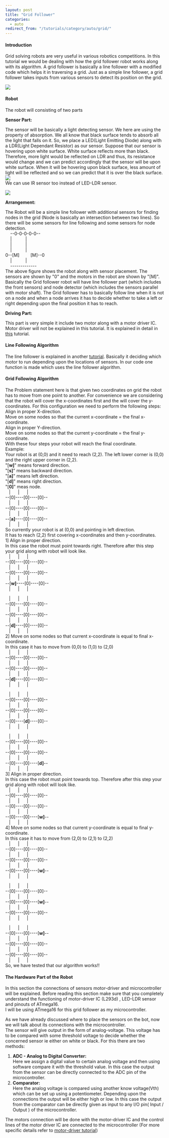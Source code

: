 ```yaml
---
layout: post
title: "Grid Follower"
categories:
  - auto
redirect_from: "/tutorials/category/auto/grid/"
---
```


#### Introduction

Grid solving robots are very useful in various robotics competitions. In this tutorial we would be dealing with how the grid follower robot works along with its algorithm. A grid follower is basically a line follower with a modified code which helps it in traversing a grid. Just as a simple line follower, a grid follower takes inputs from various sensors to detect its position on the grid.

![][1]

#### Robot

The robot will consisting of two parts

**Sensor Part:**

The sensor will be basically a light detecting sensor. We here are using the property of absorption. We all know that black surface tends to absorb all the light that falls on it. So, we place a LED(Light Emitting Diode) along with a LDR(Light Dependant Resistor) as our sensor. Suppose that our sensor is hovering upon white surface. White surface reflects more than black. Therefore, more light would be reflected on LDR and thus, its resistance would change and we can predict accordingly that the sensor will be upon white surface. When it will be hovering upon black surface, less amount of light will be reflected and so we can predict that it is over the black surface.  
![][2]  
We can use IR sensor too instead of LED-LDR sensor.

![][3]

**Arrangement:**

The Robot will be a simple line follower with additional sensors for finding nodes in the grid (Node is basically an intersection between two lines). So there will be some sensors for line following and some sensors for node detection.  
    --0-0-0-0-0--  
    |           |  
    |           |  
    |           |  
0--[M]         [M]--0  
    |           |  
    -------------  
The above figure shows the robot along with sensor placement. The sensors are shown by "0" and the motors in the robot are shown by "[M]". Basically the Grid follower robot will have line follower part (which includes the front sensors) and node detector (which includes the sensors parallel with motor shaft). The Grid follower has to basically follow line when it is not on a node and when a node arrives it has to decide whether to take a left or right depending upon the final position it has to reach.

**Driving Part:**

This part is very simple it include two motor along with a motor driver IC. Motor driver will not be explained in this tutorial. It is explained in detail in [this][4] tutorial.

#### Line Following Algorithm

The line follower is explained in another [tutorial][5]. Basically it deciding which motor to run depending upon the locations of sensors. In our code one function is made which uses the line follower algorithm.

#### Grid Following Algorithm

The Problem statement here is that given two coordinates on grid the robot has to move from one point to another. For convenience we are considering that the robot will cover the x-coordinates first and the will cover the y-coordinates. For this configuration we need to perform the following steps:  
Align in proper X-direction.  
Move on some nodes so that the current x-coordinate = the final x-coordinate.  
Align in proper Y-direction.  
Move on some nodes so that the current y-coordinate = the final y-coordinate.  
With these four steps your robot will reach the final coordinate.  
Example:  
Your robot is at (0,0) and it need to reach (2,2). The left lower corner is (0,0) and the right upper corner in (2,2).  
"[**w]**" means forward direction.  
"[**s]**" means backward direction.  
"[**a]**" means left direction.  
"[**d]**" means right direction.  
"[**0]**" meas node.  
   |      |      |    
\--[0]----[0]----[0]--  
   |      |      |    
\--[0]----[0]----[0]--  
   |      |      |    
\--[**a]**\----[0]----[0]--  
   |      |      |    
So currently your robot is at (0,0) and pointing in left direction.  
It has to reach (2,2) first covering x-coordinates and then y-coordinates.  
1] Align in proper direction.  
In this case the robot must point towards right. Therefore after this step your grid along with robot will look like.  
   |      |      |    
\--[0]----[0]----[0]--  
   |      |      |    
\--[0]----[0]----[0]--  
   |      |      |    
\--[**w]**\----[0]----[0]--  
   |      |      |  

   |      |      |    
\--[0]----[0]----[0]--  
   |      |      |    
\--[0]----[0]----[0]--  
   |      |      |    
\--[**d]**\----[0]----[0]--  
   |      |      |    
2] Move on some nodes so that current x-coordinate is equal to final x-coordinate.  
In this case it has to move from (0,0) to (1,0) to (2,0)  
   |      |      |    
\--[0]----[0]----[0]--  
   |      |      |    
\--[0]----[0]----[0]--  
   |      |      |    
\--[**d]**\----[0]----[0]--  
   |      |      |    

   |      |      |    
\--[0]----[0]----[0]--  
   |      |      |    
\--[0]----[0]----[0]--  
   |      |      |    
\--[0]----[**d]**\----[0]--  
   |      |      |    

   |      |      |    
\--[0]----[0]----[0]--  
   |      |      |    
\--[0]----[0]----[0]--  
   |      |      |    
\--[0]----[0]----[**d]**\--  
   |      |      |    
3] Align in proper direction.  
In this case the robot must point towards top. Therefore after this step your grid along with robot will look like.  
   |      |      |    
\--[0]----[0]----[0]--  
   |      |      |    
\--[0]----[0]----[0]--  
   |      |      |    
\--[0]----[0]----[**w]**\--  
   |      |      |    
4] Move on some nodes so that current y-coordinate is equal to final y-coordinate.  
In this case it has to move from (2,0) to (2,1) to (2,2)  
   |      |      |    
\--[0]----[0]----[0]--  
   |      |      |    
\--[0]----[0]----[0]--  
   |      |      |    
\--[0]----[0]----[**w]**\--  
   |      |      |    

   |      |      |    
\--[0]----[0]----[0]--  
   |      |      |    
\--[0]----[0]----[**w]**\--  
   |      |      |    
\--[0]----[0]----[0]--  
   |      |      |    

   |      |      |    
\--[0]----[0]----[**w]**\--  
   |      |      |    
\--[0]----[0]----[0]--  
   |      |      |    
\--[0]----[0]----[0]--  
   |      |      |    
So, we have tested that our algorithm works!!

#### The Hardware Part of the Robot

In this section the connections of sensors motor-driver and microcontroller will be explained. Before reading this section make sure that you completely understand the functioning of motor-driver IC (L293d) , LED-LDR sensor and pinouts of ATmega16.  
I will be using ATmega16 for this grid follower as my microcontroller.

As we have already discussed where to place the sensors on the bot, now we will talk about its connections with the microcontroller.  
The sensor will give output in the form of analog-voltage. This voltage has to be compared with some threshold voltage to decide whether the concerned sensor ie either on white or black. For this there are two methods:

1. **ADC - Analog to Digital Converter:**  
Here we assign a digital value to certain analog voltage and then using software compare it with the threshold value. In this case the output from the sensor can be directly connected to the ADC pin of the microcontroller.
2. **Comparator:**  
Here the analog voltage is compared using another know voltage(Vth) which can be set up using a potentiometer. Depending upon the connections the output will be either high or low. In this case the output from the comparator can be directly given as input to any I/O pin( Input / Output ) of the microcontroller.

The motors connection will be done with the motor-driver IC and the control lines of the motor driver IC are connected to the microcontroller (For more specific details refer to [motor-driver tutorial][4])

[1]: https://lh3.googleusercontent.com/vC8X6ef5eZ_BYfLHcZeB2ty5OPBaUePsxRXoaDI7EZ4wUNG3a8XXkaYVgtXcQ5sqDb9Si0pwktmzmUptzc-t3U7K5eF_Iuo0WWo2k9OfrF7rxZD6Og3bD2Hp
[2]: https://lh3.googleusercontent.com/DbpUUskKlK-8xmirR7WIReD47ARYU3p_xOZSsS0XFXnvm6cPeNp5FTBVPXrKGiwnB533H3-123Y4B38b9Tct7v39IJ4ZvHXSrzeteDwNPh-zQIRLTiDP9xjuqg
[3]: https://lh4.googleusercontent.com/bpzbTsW5LSNQsgs7pATEr9QEJT7y02v89U0oc5qWCKSl7XALQurs5CfHN219-m6jdrAdTGbzmgKI7X76bNZ_A4G-6v5PZVK9HhtL919J7k1k_CxSDZZ8Esg-vg
[4]: http://www.robotix.in/tutorials/category/auto/motor_driver
[5]: http://www.robotix.in/tutorials/category/avr/linefollower
